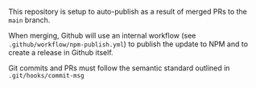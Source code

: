 This repository is setup to auto-publish as a result of merged PRs to the `main` branch.


When merging, Github will use an internal workflow (see `.github/workflow/npm-publish.yml`) to publish the update to NPM and to create a release in Github itself.  


Git commits and PRs must follow the semantic standard outlined in `.git/hooks/commit-msg`